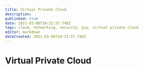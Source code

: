 ```yaml
---
title: Virtual Private Cloud
description: 
published: true
date: 2021-03-08T10:31:57.748Z
tags: cloud, networking, security, gcp, virtual private cloud
editor: markdown
dateCreated: 2021-03-08T10:31:57.748Z
---
```


# Virtual Private Cloud
